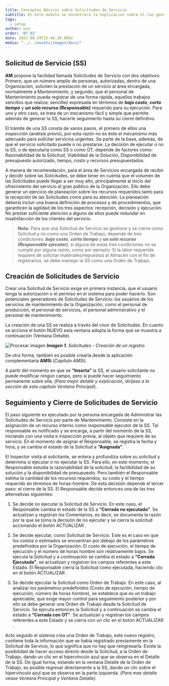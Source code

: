 ```yaml
---
title: Conceptos Básicos sobre Solicitudes de Servicio
subtitle: En este modulo se encontrará la explicacion sobre el las generalidades y momentos de la Solicitud de Servicio.
tags:
  - setup
author: win
order: '07_02'
date: 2022-08-29T15:46:20.800Z
media: "../../assets/images/docs/"
---
```


## Solicitud de Servicio (SS)


**AM** propone la facilidad llamada Solicitudes de Servicio con dos objetivos: Primero, que un número amplio de personas, autorizadas, dentro de una Organización, soliciten la prestación de un servicio al área encargada, normalmente a Mantenimiento, y segundo, que el personal de Mantenimiento pueda registrar de una forma rápida, aquellos trabajos sencillos que realiza; sencillez expresada en términos de ***bajo costo***, ***corto tiempo*** y ***un solo recurso (Responsable)*** requerido para su ejecución. Para uno y otro caso, se trata de un mecanismo fácil y simple que permite además de generar la SS, hacerle seguimiento hasta su cierre definitivo.


El trámite de una SS consta de varios pasos, el primero de ellos una inspección (análisis previo), por esta razón no es éste el mecanismo más adecuado para solicitar servicios urgentes. Se parte de la base, además, de que el servicio solicitado puede o no prestarse. La decisión de ejecutar o no la SS, o de ejecutarla como SS o como OT, depende de factores como: Razonabilidad de la Solicitud, Viabilidad de la Solución, Disponibilidad de presupuesto autorizado, tiempo, costo y recursos presupuestados.


A manera de recomendación, para el área de Servicios encargada de recibir y decidir sobre las Solicitudes, se debe tener en cuenta que el volumen de las Solicitudes puede llegar a ser muy alto, principalmente al inicio del ofrecimiento del servicio al gran público de la Organización. Ello debe generar un ejercicio de planeación sobre los recursos requeridos tanto para la recepción de las Solicitudes como para su atención. La planeación debería incluir una buena definición de procesos y de procedimientos, que garanticen la agilidad de los tres aspectos: recepción, decisión y ejecución. No prestar suficiente atención a alguno de ellos puede redundar en insatisfacción de los clientes del servicio.

>**Nota:** Para que una Solicitud de Servicio se gestione y se cierre como Solicitud y no como una Orden de Trabajo, depende de tres condiciones: ***bajo costo***, ***corto tiempo*** y ***un solo recurso (Responsable ejecutor)***, si alguna de estas tres condiciones no se cumple por alguna razón, como por ejemplo: Si la labor requerida requiere de solicitar materiales/repuestos al Almacén con el fin de registrarlos, se debe manejar la SS como una Orden de Trabajo.

## Creación de Solicitudes de Servicio

Crear una Solicitud de Servicio exige en primera instancia, que el  usuario tenga la autorización  o el permiso en el sistema para poder hacerlo. Son  potenciales generadores  de Solicitudes de Servicio: los usuarios de los servicios de mantenimiento  de la Organización, como  el  personal  de  producción,  el  personal  de  servicios,  el  personal administrativo y el personal de mantenimiento.

La creación de una SS se realiza a través del visor de Solicitudes. En cuanto se acciona el botón <a class="btn white">NUEVO</a> esta ventana adopta  la  forma  que  se  muestra  a  continuación (Ventana Detalle).


![Procesar imagen](../../assets/images/cap07/chp07_img01.png)
***Imagen 1.** Solicitudes - Creación de un registro*


De otra forma, también es posible crearla desde la aplicación complementaria **AMSi** (_Capítulo AMSi_). 

A partir del momento en que se **“Inserta”** la SS, el usuario solicitante no puede modificar ningún campo, pero si puede hacer seguimiento permanente sobre ella. (_Para mejor detalle y explicación, diríjase a la sección de este capítulo Ventana Principal_).



## Seguimiento y Cierre de Solicitudes de Servicio

El paso siguiente es ejecutado por la persona encargada de Administrar las Solicitudes de Servicio por parte de Mantenimiento. Consiste en la asignación de un recurso  interno como responsable  ejecutor de la SS. Tal responsable es notificado y se  encarga, a  partir del momento de la SS, iniciando con una visita e inspección previa, al objeto que requiere de su servicio. En el momento de asignar el Responsable, se registra la fecha y hora, y se cambia el estado de la Solicitud a  **“Asignada”**. 

El Inspector visita al solicitante, se entera y profundiza sobre su solicitud y  determina  sí ejecutar o no ejecutar la SS. Para ello, en este momento, el  Responsable estudia la razonabilidad  de  la  solicitud,  la  factibilidad  de   su   solución  y  la  disponibilidad  de presupuesto. Pero también el Responsable estima la cantidad de los recursos requeridos, su costo y el tiempo requerido en términos de horas-hombre. De esta decisión depende el tercer  paso: el  cierre  de  la  SS.  El  Responsable  decide  entonces  una  de  las  tres alternativas siguientes:

1.  Se decide no ejecutar la Solicitud de Servicio. En este caso, el Responsable cambia el estado de la SS a **“Cerrada no ejecutada”**. Se actualizan y registran los Comentarios, es decir, se documenta la razón por la que se toma la decisión de no ejecutar y se cierra la solicitud accionando el  botón <a class="btn blue">ACTUALIZAR <span class="mdi mdi-pencil"></span></a>. 


2.  Se decide ejecutar, como Solicitud de Servicio. Este es el caso en que los costos o estimados  se  encuentran  por  debajo  de  los  parámetros   predefinidos  por  la Organización: El costo de ejecución, el tiempo de ejecución y el número de horas hombre son relativamente bajos.  Se ejecuta la Solicitud y a continuación se cambia el estado a **“Cerrada Ejecutada”**, se actualizan y registran los campos referentes a este Estado. El Responsable cierra la Solicitud como ejecutada, haciendo clic en el botón <a class="btn blue">ACTUALIZAR <span class="mdi mdi-pencil"></span></a>.


3. Se decide ejecutar la Solicitud como Orden de Trabajo. En este caso, al  analizar los  parámetros predefinidos (Costo de ejecución, tiempo de ejecución, número de horas hombre), se establece que es un trabajo apreciable, que exige mayor control para seguimiento posterior y por ello se debe generar una Orden de Trabajo desde la Solicitud de Servicio. Se ejecuta entonces la Solicitud y a continuación se cambia el estado a **“Cerrada con OT”**. Se actualizan y registran los campos referentes a este Estado y se cierra con un clic en el botón <a class="btn blue">ACTUALIZAR<span class="mdi mdi-pencil"></span></a>
. 

Acto seguido el sistema crea una Orden de Trabajo, este nuevo registro, contiene toda la información que se había registrado previamente en la Solicitud de Servicio, lo que significa que no hay que  reingresarla. Existe la posibilidad de hacer acceso directo desde la Solicitud, a la  Orden de Trabajo, dando un  clic en  el  hipervínculo azul que se observa en el Detalle de la SS. De igual forma, estando en la ventana Detalle de la Orden de Trabajo, es posible regresar directamente a la SS, dando un clic sobre el hipervínculo azul que se observa en la parte izquierda. (_Para mas detalle véase Ventana Principal y Ventana Detalle)._

